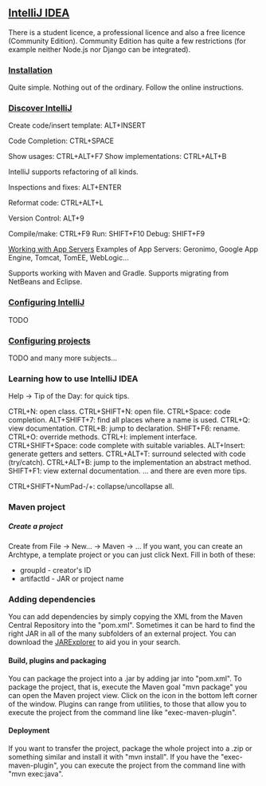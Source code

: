 ## [IntelliJ IDEA](https://www.jetbrains.com/idea/)

There is a student licence, a professional licence and also a free licence (Community Edition).
Community Edition has quite a few restrictions (for example neither Node.js nor Django can be integrated).

### [Installation](https://www.jetbrains.com/help/idea/install-and-set-up-product.html)

Quite simple. Nothing out of the ordinary. Follow the online instructions.

### [Discover IntelliJ](https://www.jetbrains.com/help/idea/discover-intellij-idea.html)

Create code/insert template: ALT+INSERT

Code Completion: CTRL+SPACE

Show usages: CTRL+ALT+F7
Show implementations: CTRL+ALT+B

IntelliJ supports refactoring of all kinds.

Inspections and fixes: ALT+ENTER

Reformat code: CTRL+ALT+L

Version Control: ALT+9

Compile/make: CTRL+F9
Run: SHIFT+F10
Debug: SHIFT+F9

[Working with App Servers](https://www.jetbrains.com/help/idea/application-servers-support.html)
Examples of App Servers: Geronimo, Google App Engine, Tomcat, TomEE, WebLogic...

Supports working with Maven and Gradle.
Supports migrating from NetBeans and Eclipse.

### [Configuring IntelliJ](https://www.jetbrains.com/help/idea/configuring-project-and-ide-settings.html)

TODO

### [Configuring projects](https://www.jetbrains.com/help/idea/working-with-projects.html)

TODO
and many more subjects...

### Learning how to use IntelliJ IDEA

Help -> Tip of the Day: for quick tips.

CTRL+N: open class.
CTRL+SHIFT+N: open file.
CTRL+Space: code completion.
ALT+SHIFT+7: find all places where a name is used.
CTRL+Q: view documentation.
CTRL+B: jump to declaration.
SHIFT+F6: rename.
CTRL+O: override methods.
CTRL+I: implement interface.
CTRL+SHIFT+Space: code complete with suitable variables.
ALT+Insert: generate getters and setters.
CTRL+ALT+T: surround selected with code (try/catch).
CTRL+ALT+B: jump to the implementation an abstract method.
SHIFT+F1: view external documentation.
... and there are even more tips.

CTRL+SHIFT+NumPad-/+: collapse/uncollapse all.

### Maven project

##### Create a project

Create from File -> New... -> Maven -> ...
If you want, you can create an Archtype, a template project or you can just click Next.
Fill in both of these:
* groupId - creator's ID
* artifactId - JAR or project name

### Adding dependencies

You can add dependencies by simply copying the XML from the Maven Central Repository into the "pom.xml".
Sometimes it can be hard to find the right JAR in all of the many subfolders of an external project. You can
download the [JARExplorer](https://github.com/javalite/jar-explorer) to aid you in your search.

#### Build, plugins and packaging

You can package the project into a .jar by adding <packaging>jar</packaging> into "pom.xml".
To package the project, that is, execute the Maven goal "mvn package" you can open the Maven project view. Click
on the icon in the bottom left corner of the window.
Plugins can range from utilities, to those that allow you to execute the project from the command line like
"exec-maven-plugin".

#### Deployment

If you want to transfer the project, package the whole project into a .zip or something similar and install it
with "mvn install".
If you have the "exec-maven-plugin", you can execute the project from the command line with "mvn exec:java". 
